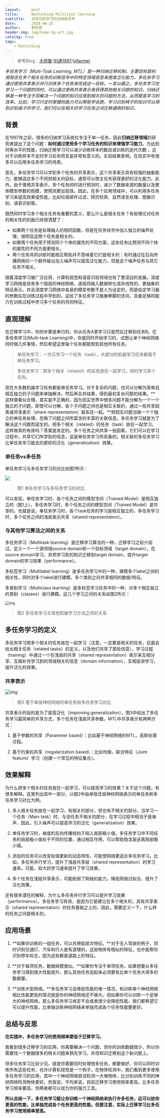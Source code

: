 ```yaml
---
layout:     post
title:      Rethinking Multitask learning
subtitle:   对多任务学习的总结和思考
date:       2020-06-25
author:     靳秋野
header-img: img/home-bg-art.jpg
catalog: true
tags:
    - Rethinking
---
```


> 参考Blog：[大师鲁](https://me.csdn.net/laolu1573)/[刘通1997](https://www.cnblogs.com/lau1997/)/[lqfarmer](https://www.zhihu.com/people/lqfarmer)

*多任务学习（Multi-Task Learning,  MTL）是一种归纳迁移机制，主要目标是利用隐含在多个相关任务的训练信号中的特定领域信息来提高泛化能力，多任务学习通过使用共享表示并行训练多个任务来完成这一目标。一言以蔽之，多任务学习在学习一个问题的同时，可以通过使用共享表示来获得其他相关问题的知识。归纳迁移是一种专注于将解决一个问题的知识应用到相关的问题的方法，从而提高学习的效率。比如，学习行走时掌握的能力可以帮助学会跑，学习识别椅子的知识可以用到识别桌子的学习，我们可以在相关的学习任务之间迁移通用的知识。*

## 背景

在1997年之前，很多的归纳学习系统仅专注于单一任务，因此**归纳迁移领域**的研究者提出了这个问题：**如何通过使用多个学习任务的知识来增强学习能力**。为达到同等水平的性能，归纳迁移学习可以减少训练样本的数目或训练的迭代次数 ，这对于训练样本不足的学习任务而言是非常有意义的。实验结果表明，在现实中有很多可以应用多任务学习的场景。

首先，多任务学习可以学到多个任务的共享表示，这个共享表示具有较强的抽象能力，能够适应多个不同但相关的目标，通常可以使主任务获得更好的泛化能力。此外，由于使用共享表示，多个任务同时进行预测时，减少了数据来源的数量以及整体模型参数的规模，使预测更加高效。因此，在多个应用领域中，可以利用多任务学习来提高效果或性能，比如垃圾邮件过滤、网页检索、自然语言处理、图像识别、语音识别等。

既然同时学习多个相关任务有重要的意义，那么什么是相关任务？有些理论对任务的相关性的刻画已经很清楚了：

- 如果两个任务是处理输入的相同函数，但是在任务信号中加入独立的噪声处理，很明显这两个任务是相关的。
- 如果两个任务用于预测同个个体的属性的不同方面，这些任务比预测不同个体的属性的不同方面更相关。
- 两个任务共同训练时能相互帮助并不意味着它们是相关的：有时通过在后向传播网络的一个额外输出加入噪声可以提高泛化能力，但是这个噪声任务与其它任务不相关。

随着深度学习被广泛应用，计算机视觉和语音识别领域也有了更深远的发展。深度学习网络是具有多个隐层的神经网络，逐层将输入数据转化成非线性的、更抽象的特征表示。并且深度学习网络中各层的模型参数不是人为设定的，而是给定学习器的参数后在训练过程中学到的，这给了多任务学习施展拳脚的空间，具备足够的能力在训练过程中学习多个任务的共同特征。

## 直观理解

在迁移学习中，你的步骤是串行的，你从任务A里学习只是然后迁移到任务B。在多任务学习(Muiti-task Learning)中，你是同时开始学习的，试图让单个神经网络同时做几件事情，然后希望这里每个任务都能帮到其他所有任务。

> 单任务学习：一次只学习一个任务（task），大部分的机器学习任务都属于单任务学习。
>
> 多任务学习：把多个相关（related）的任务放在一起学习，同时学习多个任务。

现在大多数机器学习任务都是单任务学习。对于复杂的问题，也可以分解为简单且相互独立的子问题来单独解决，然后再合并结果，得到最初复杂问题的结果。**这样做看似合理，其实是不正确的，因为现实世界中很多问题不能分解为一个一个独立的子问题，即使可以分解，各个子问题之间也是相互关联的，通过一些共享因素或共享表示（share  representation）联系在一起。**把现实问题当做一个个独立的单任务处理，忽略了问题之间所富含的丰富的关联信息。多任务学习就是为了解决这个问题而诞生的。把多个相关（related）的任务（task）放在一起学习。这样做真的有效吗？答案是肯定的。多个任务之间共享一些因素，它们可以在学习过程中，共享它们所学到的信息，这是单任务学习所具备的。相关联的多任务学习比单任务学习能去的更好的泛化（generalization）效果。

### 单任务vs多任务

单任务学习与多任务学习的对比如图1所示：

![](https://pic3.zhimg.com/80/v2-9eed3a14f160f9562a37eafe82991b8e_720w.png)

> 图1 单任务学习与多任务学习的对比

可以发现，单任务学习时，各个任务之间的模型空间（Trained Model）是相互独立的（图1上）。多任务学习时，多个任务之间的模型空间（Trained Model）是共享的。也就是说，单任务学习时，各个task任务的学习是相互独立的，多任务学习时，多个任务之间的浅层表示共享（shared representation）。

### 与其他学习算法之间的关系

多任务学习（Multitask learning）是迁移学习算法的一种，迁移学习之前介绍过。定义一个一个源领域source  domain和一个目标领域（target domain），在source domain学习，并把学习到的知识迁移到target  domain，提升target domain的学习效果（performance）。

多标签学习（Multilabel learning）是多任务学习中的一种，建模多个label之间的相关性，同时对多个label进行建模，多个类别之间共享相同的数据/特征。

多类别学习（Multiclass learning）是多标签学习任务中的一种，对多个相互独立的类别（classes）进行建模。这几个学习之间的关系如图2所示：

<img src="https://pic2.zhimg.com/80/v2-ac2579934ee805c8a7fbac8ff5cb3c31_720w.png" alt="img" style="zoom:80%;" />

> 图2 多任务学习与其他机器学习方法之间的关系

## 多任务学习的定义

多任务学习把多个相关的任务放在一起学习（注意，一定要是相关的任务，后面会给出相关任务（related  tasks）的定义，以及他们共享了那些信息），学习过程（training）中通过一个在浅层的共享（shared  representation）表示来互相分享、互相补充学习到的领域相关的信息（domain  information），互相促进学习，提升泛化的效果。

### 共享表示

<img src="https://pic2.zhimg.com/80/v2-2e2316ef5678c50b3b737335f5a0d7e9_720w.png" alt="img"  />

> 图3 基于单层神经网络的单任务和多任务学习对比

共享表示的目的是为了提高泛化（improving generalization），图3中给出了多任务学习最简单的共享方式，多个任务在浅层共享参数。MTL中共享表示有两种方式：

1. 基于参数的共享（Parameter based）：比如基于神经网络的MTL，高斯处理过程。

2. 基于约束的共享（regularization based）：比如均值，联合特征（Joint feature）学习（创建一个常见的特征集合）。

## 效果解释

为什么把多个相关的任务放在一起学习，可以提高学习的效果？关于这个问题，有很多解释。这里列出其中一部分，以图2中由单隐含层神经网络表示的单任务和多任务学习对比为例。

1. 多人相关任务放在一起学习，有相关的部分，但也有不相关的部分。当学习一个任务（Main task）时，与该任务不相关的部分，在学习过程中相当于是噪声，因此，引入噪声可以提高学习的泛化（generalization）效果。

2. 单任务学习时，梯度的反向传播倾向于陷入局部极小值。多任务学习中不同任务的局部极小值处于不同的位置，通过相互作用，可以帮助隐含层逃离局部极小值。

3. 添加的任务可以改变权值更新的动态特性，可能使网络更适合多任务学习。比如，多任务并行学习，提升了浅层共享层（shared representation）的学习速率，可能，较大的学习速率提升了学习效果。

4. 多个任务在浅层共享表示，可能削弱了网络的能力，降低网络过拟合，提升了泛化效果。


还有很多潜在的解释，为什么多任务并行学习可以提升学习效果（performance）。多任务学习有效，是因为它是建立在多个相关的，具有共享表示（shared representation）的任务基础之上的，因此，需要定义一下，什么样的任务之间是相关的。

## 应用场景

1. **如果你训练的一组任务，可以共用低层次特征。**对于无人驾驶的例子，同时识别交通灯、汽车和行人是有道理的，这些物体有相似的特征，也许能帮你识别停车标志，因为这些都是道路上的特征。

2. **对于每项任务，数据规模类似。**如果你专注于单项任务，如果想要从多任务学习得到很大性能提升，那么其他任务加起来必须要有比单个任务大得多的数据量。
3. **训练大型网络。**多任务学习会降低性能的唯一情况，和训练单个神经网络相比性能更低的情况就是你的神经网络还不够大。但如果你可以训练一个足够大的神经网络，那么多任务学习肯定不会或者很少会降低性能，我们都希望它可以提升性能，比单独训练神经网络来单独完成各个任务性能要更好。

## 总结与反思

**在实践中，多任务学习的使用频率要低于迁移学习。**

我看到很多迁移学习的应用，你需要解决一个问题，但你的训练数据很少，所以你需要找一个数据很多的相关问题来预先学习，并将知识迁移到这个新问题上。

但多任务学习比较少见，就是你需要同时处理很多任务，都要做好，你可以同时训练所有这些任务，也许计算机视觉是一个例子。在物体检测中，我们看到更多使用多任务学习的应用，其中一个神经网络尝试检测一大堆物体，比分别训练不同的神经网络检测物体更好。但我说，平均来说，目前迁移学习使用频率更高，比多任务学习频率要高，但两者都可以成为你的强力工具。

**所以总结一下，多任务学习能让你训练一个神经网络来执行许多任务，这可以给你更高的性能，比单独完成各个任务更高的性能。但要注意，实际上迁移学习比多任务学习使用频率更高。**